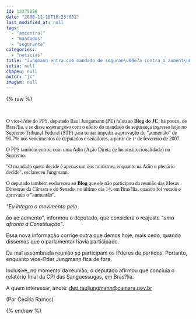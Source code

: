 ```yaml
---
id: 12375258
date: "2006-12-18T16:25:00Z"
last_modified_at: null
tags:
  - "amcentral"
  - "mandados"
  - "seguranca"
categories:
  - "noticias"
title: "Jungmann entra com mandado de seguran\u00e7a contra o aument\u00e3o de 90,7%"
sutia: null
chapeu: null
autor: "jc"
imagem: null
---
```

{% raw %}
<p>&nbsp;<br /></p>
<p><span style="font-family: Verdana;"><span style="font-family: Verdana;">O vice-l?dre do PPS, deputado Raul Jungamann (PE)&nbsp;falou ao <strong>Blog do JC</strong>, h&aacute; pouco, de Bras?lia,&nbsp;e se&nbsp;disse esperan&ccedil;oso com o efeito do mandado de seguran&ccedil;a ingresso hoje no Supremo Tribunal Federal (STF) para tentar impedir&nbsp;a aprova&ccedil;&atilde;o do "aument&atilde;o" de 90,7% nos vencimentos de deputados e senadores, a partir de&nbsp;<span style="font-size: small;">1&ordm; </span>de fevereiro de 2007.</span></span></p>
<p><span style="font-family: Verdana;"><span style="font-family: Verdana;">O PPS tamb&eacute;m entrou&nbsp;com uma Adin (A&ccedil;&atilde;o Direta de Inconstitucionalidade)&nbsp;no Supremo. </span></span></p>
<p><span style="font-family: Verdana;">"O mandado quem decide &eacute; apenas um dos ministros, enquanto na Adin&nbsp;o plen&aacute;rio decide", esclareceu Jungmann. </span></p>
<p><span style="font-family: Verdana;">O deputado tamb&eacute;m esclareceu ao <strong>Blog</strong> que ele n&atilde;o participou da reuni&atilde;o das Mesas Diretoras da C&acirc;mara e do Senado, no &uacute;ltimo dia 14, em Bras?lia, quando foi votado e aprovado&nbsp;o "aument&atilde;o".</span></p>
<p><em>"Eu integro o movimento pelo </em></p>
<p>&atilde;o ao aumento", informou o deputado, que considera o reajuste&nbsp;<em>"uma afronta&nbsp;&agrave; Constitui&ccedil;&atilde;o"</em>.</p>
<p>Essa nova informa&ccedil;&atilde;o corrige outra que demos hoje, mais cedo, quando dissemos&nbsp;que o&nbsp;parlamentar&nbsp;havia participado.</p>
<p>Da mal assombrada reuni&atilde;o s&oacute; participam os l?deres de partidos. Portanto, enquanto vice-l?der Jungmann fica de fora.</p>
<p>Inclusive, no momento da reuni&atilde;o, o deputado afirmou que concluia o relat&oacute;rio final da CPI das&nbsp;Sanguessugas, em Bras?lia.</p>
<p>A quem interessar, anote: <a href="#">dep.rauljungmann@camara.gov.br</a></p>
<p>(Por Cecilia Ramos)</p>
{% endraw %}